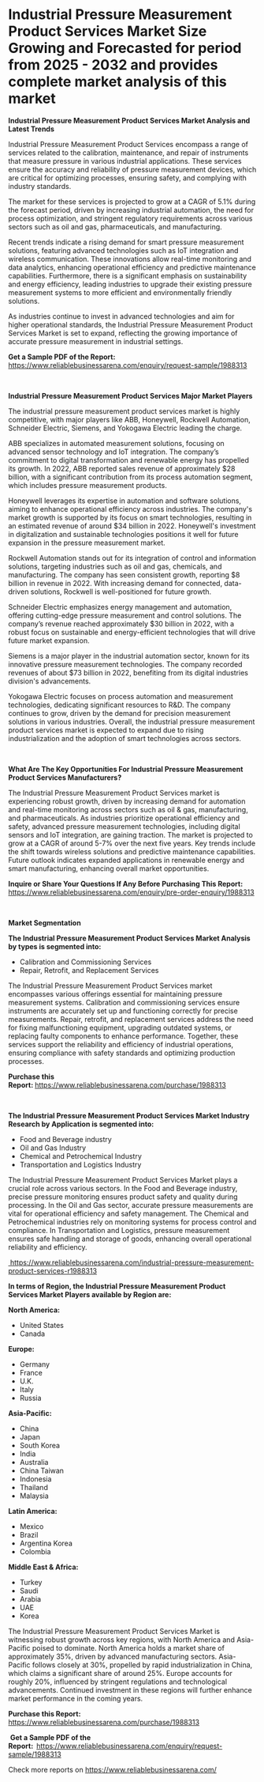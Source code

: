 <p><h1>Industrial Pressure Measurement Product Services Market Size Growing and Forecasted for period from 2025 - 2032 and provides complete market analysis of this market</h1></p><p><strong>Industrial Pressure Measurement Product Services Market Analysis and Latest Trends</strong></p>
<p><p>Industrial Pressure Measurement Product Services encompass a range of services related to the calibration, maintenance, and repair of instruments that measure pressure in various industrial applications. These services ensure the accuracy and reliability of pressure measurement devices, which are critical for optimizing processes, ensuring safety, and complying with industry standards.</p><p>The market for these services is projected to grow at a CAGR of 5.1% during the forecast period, driven by increasing industrial automation, the need for process optimization, and stringent regulatory requirements across various sectors such as oil and gas, pharmaceuticals, and manufacturing. </p><p>Recent trends indicate a rising demand for smart pressure measurement solutions, featuring advanced technologies such as IoT integration and wireless communication. These innovations allow real-time monitoring and data analytics, enhancing operational efficiency and predictive maintenance capabilities. Furthermore, there is a significant emphasis on sustainability and energy efficiency, leading industries to upgrade their existing pressure measurement systems to more efficient and environmentally friendly solutions. </p><p>As industries continue to invest in advanced technologies and aim for higher operational standards, the Industrial Pressure Measurement Product Services Market is set to expand, reflecting the growing importance of accurate pressure measurement in industrial settings.</p></p>
<p><strong>Get a Sample PDF of the Report:&nbsp;</strong> <a href="https://www.reliablebusinessarena.com/enquiry/request-sample/1988313?utm_campaign=1892&utm_medium=2&utm_source=Github&utm_content=ia&utm_term=15012025&utm_id=industrial-pressure-measurement-product-services">https://www.reliablebusinessarena.com/enquiry/request-sample/1988313</a></p>
<p>&nbsp;</p>
<p><strong>Industrial Pressure Measurement Product Services Major Market Players</strong></p>
<p><p>The industrial pressure measurement product services market is highly competitive, with major players like ABB, Honeywell, Rockwell Automation, Schneider Electric, Siemens, and Yokogawa Electric leading the charge. </p><p>ABB specializes in automated measurement solutions, focusing on advanced sensor technology and IoT integration. The company’s commitment to digital transformation and renewable energy has propelled its growth. In 2022, ABB reported sales revenue of approximately $28 billion, with a significant contribution from its process automation segment, which includes pressure measurement products.</p><p>Honeywell leverages its expertise in automation and software solutions, aiming to enhance operational efficiency across industries. The company's market growth is supported by its focus on smart technologies, resulting in an estimated revenue of around $34 billion in 2022. Honeywell's investment in digitalization and sustainable technologies positions it well for future expansion in the pressure measurement market.</p><p>Rockwell Automation stands out for its integration of control and information solutions, targeting industries such as oil and gas, chemicals, and manufacturing. The company has seen consistent growth, reporting $8 billion in revenue in 2022. With increasing demand for connected, data-driven solutions, Rockwell is well-positioned for future growth.</p><p>Schneider Electric emphasizes energy management and automation, offering cutting-edge pressure measurement and control solutions. The company’s revenue reached approximately $30 billion in 2022, with a robust focus on sustainable and energy-efficient technologies that will drive future market expansion.</p><p>Siemens is a major player in the industrial automation sector, known for its innovative pressure measurement technologies. The company recorded revenues of about $73 billion in 2022, benefiting from its digital industries division's advancements.</p><p>Yokogawa Electric focuses on process automation and measurement technologies, dedicating significant resources to R&D. The company continues to grow, driven by the demand for precision measurement solutions in various industries. Overall, the industrial pressure measurement product services market is expected to expand due to rising industrialization and the adoption of smart technologies across sectors.</p></p>
<p>&nbsp;</p>
<p><strong>What Are The Key Opportunities For Industrial Pressure Measurement Product Services Manufacturers?</strong></p>
<p><p>The Industrial Pressure Measurement Product Services market is experiencing robust growth, driven by increasing demand for automation and real-time monitoring across sectors such as oil & gas, manufacturing, and pharmaceuticals. As industries prioritize operational efficiency and safety, advanced pressure measurement technologies, including digital sensors and IoT integration, are gaining traction. The market is projected to grow at a CAGR of around 5-7% over the next five years. Key trends include the shift towards wireless solutions and predictive maintenance capabilities. Future outlook indicates expanded applications in renewable energy and smart manufacturing, enhancing overall market opportunities.</p></p>
<p><strong>Inquire or Share Your Questions If Any Before Purchasing This Report:</strong> <a href="https://www.reliablebusinessarena.com/enquiry/pre-order-enquiry/1988313?utm_campaign=1892&utm_medium=2&utm_source=Github&utm_content=ia&utm_term=15012025&utm_id=industrial-pressure-measurement-product-services">https://www.reliablebusinessarena.com/enquiry/pre-order-enquiry/1988313</a></p>
<p>&nbsp;</p>
<p><strong>Market Segmentation</strong></p>
<p><strong>The Industrial Pressure Measurement Product Services Market Analysis by types is segmented into:</strong></p>
<p><ul><li>Calibration and Commissioning Services</li><li>Repair, Retrofit, and Replacement Services</li></ul></p>
<p><p>The Industrial Pressure Measurement Product Services market encompasses various offerings essential for maintaining pressure measurement systems. Calibration and commissioning services ensure instruments are accurately set up and functioning correctly for precise measurements. Repair, retrofit, and replacement services address the need for fixing malfunctioning equipment, upgrading outdated systems, or replacing faulty components to enhance performance. Together, these services support the reliability and efficiency of industrial operations, ensuring compliance with safety standards and optimizing production processes.</p></p>
<p><strong>Purchase this Report:&nbsp;</strong><a href="https://www.reliablebusinessarena.com/purchase/1988313?utm_campaign=1892&utm_medium=2&utm_source=Github&utm_content=ia&utm_term=15012025&utm_id=industrial-pressure-measurement-product-services">https://www.reliablebusinessarena.com/purchase/1988313</a></p>
<p>&nbsp;</p>
<p><strong>The Industrial Pressure Measurement Product Services Market Industry Research by Application is segmented into:</strong></p>
<p><ul><li>Food and Beverage industry</li><li>Oil and Gas Industry</li><li>Chemical and Petrochemical Industry</li><li>Transportation and Logistics Industry</li></ul></p>
<p><p>The Industrial Pressure Measurement Product Services Market plays a crucial role across various sectors. In the Food and Beverage industry, precise pressure monitoring ensures product safety and quality during processing. In the Oil and Gas sector, accurate pressure measurements are vital for operational efficiency and safety management. The Chemical and Petrochemical industries rely on monitoring systems for process control and compliance. In Transportation and Logistics, pressure measurement ensures safe handling and storage of goods, enhancing overall operational reliability and efficiency.</p></p>
<p><a href="https://www.reliablebusinessarena.com/industrial-pressure-measurement-product-services-r1988313?utm_campaign=1892&utm_medium=2&utm_source=Github&utm_content=ia&utm_term=15012025&utm_id=industrial-pressure-measurement-product-services">&nbsp;https://www.reliablebusinessarena.com/industrial-pressure-measurement-product-services-r1988313</a></p>
<p><strong>In terms of Region, the Industrial Pressure Measurement Product Services Market Players available by Region are:</strong></p>
<p>
    <p> <strong> North America: </strong>
        <ul>
            <li>United States</li>
            <li>Canada</li>
        </ul>
        </p> 
    <p> <strong> Europe: </strong>
        <ul>
            <li>Germany</li>
            <li>France</li>
            <li>U.K.</li>
            <li>Italy</li>
            <li>Russia</li>
        </ul>
        </p> 
    <p> <strong> Asia-Pacific: </strong>
        <ul>
            <li>China</li>
            <li>Japan</li>
            <li>South Korea</li>
            <li>India</li>
            <li>Australia</li>
            <li>China Taiwan</li>
            <li>Indonesia</li>
            <li>Thailand</li>
            <li>Malaysia</li>
        </ul>
        </p> 
    <p> <strong> Latin America: </strong>
        <ul>
            <li>Mexico</li>
            <li>Brazil</li>
            <li>Argentina Korea</li>
            <li>Colombia</li>
        </ul>
        </p> 
    <p> <strong> Middle East & Africa: </strong>
        <ul>
            <li>Turkey</li>
            <li>Saudi</li>
            <li>Arabia</li>
            <li>UAE</li>
            <li>Korea</li>
        </ul>
    </p>
    </p>
<p><p>The Industrial Pressure Measurement Product Services Market is witnessing robust growth across key regions, with North America and Asia-Pacific poised to dominate. North America holds a market share of approximately 35%, driven by advanced manufacturing sectors. Asia-Pacific follows closely at 30%, propelled by rapid industrialization in China, which claims a significant share of around 25%. Europe accounts for roughly 20%, influenced by stringent regulations and technological advancements. Continued investment in these regions will further enhance market performance in the coming years.</p></p>
<p><strong>Purchase this Report: </strong><a href="https://www.reliablebusinessarena.com/purchase/1988313?utm_campaign=1892&utm_medium=2&utm_source=Github&utm_content=ia&utm_term=15012025&utm_id=industrial-pressure-measurement-product-services">https://www.reliablebusinessarena.com/purchase/1988313</a></p>
<p>&nbsp;<strong>Get a Sample PDF of the Report:&nbsp;&nbsp;</strong><a href="https://www.reliablebusinessarena.com/enquiry/request-sample/1988313?utm_campaign=1892&utm_medium=2&utm_source=Github&utm_content=ia&utm_term=15012025&utm_id=industrial-pressure-measurement-product-services">https://www.reliablebusinessarena.com/enquiry/request-sample/1988313</a></p>
<p><strong></strong></p>
<p>Check more reports on <a href="https://www.reliablebusinessarena.com/?utm_campaign=1892&utm_medium=2&utm_source=Github&utm_content=ia&utm_term=15012025&utm_id=industrial-pressure-measurement-product-services">https://www.reliablebusinessarena.com/</a></p>